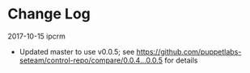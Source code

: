 # Change Log

2017-10-15 ipcrm
  * Updated master to use v0.0.5; see https://github.com/puppetlabs-seteam/control-repo/compare/0.0.4...0.0.5 for details

